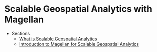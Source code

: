 Scalable Geospatial Analytics with Magellan
=======

* Sections
    * [What is Scalable Geospatial Analytics](035_ScalableGeoSpatialComputing.md)
    * [Introduction to Magellan for Scalable Geospatial Analytics](036_IntroductionToMagellan.md)

